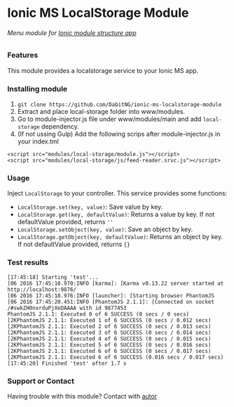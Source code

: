 # Ionic MS LocalStorage Module
###### Menu module for [Ionic module structure app](https://github.com/DabitNG/ionic-ms-starter)

### Features
This module provides a localstorage service to your Ionic MS app.

### Installing module
1. `git clone https://github.com/DabitNG/ionic-ms-localstorage-module`
2. Extract and place local-storage folder into www/modules.
2. Go to module-injector.js file under www/modules/main and add `local-storage` dependency.
3. (If not ussing Gulp) Add the following scrips after module-injector.js in your index.tml

  ```
  <script src="modules/local-storage/module.js"></script>
  <script src="modules/local-storage/js/feed-reader.srvc.js"></script>
  ```
  
### Usage
Inject `LocalStorage` to your controller. This service provides some functions:
- `LocalStorage.set(key, value)`: Save value by key.
- `LocalStorage.get(key, defaultValue)`: Returns a value by key. If not defaultValue provided, returns `''`
- `LocalStorage.setObject(key, value)`: Save an object by key.
- `LocalStorage.getObject(key, defaultValue)`: Returns an object by key. If not defaultValue provided, returns `{}`

### Test results

```
[17:45:18] Starting 'test'...
[06 2016 17:45:18.970:INFO [karma]: [Karma v0.13.22 server started at http://localhost:9876/
[06 2016 17:45:18.976:INFO [launcher]: [Starting browser PhantomJS
[06 2016 17:45:20.451:INFO [PhantomJS 2.1.1]: [Connected on socket /#swkZH0nxrduPjXeDAAAA with id 9877453
PhantomJS 2.1.1: Executed 0 of 6 SUCCESS (0 secs / 0 secs)
[2KPhantomJS 2.1.1: Executed 1 of 6 SUCCESS (0 secs / 0.012 secs)
[2KPhantomJS 2.1.1: Executed 2 of 6 SUCCESS (0 secs / 0.013 secs)
[2KPhantomJS 2.1.1: Executed 3 of 6 SUCCESS (0 secs / 0.014 secs)
[2KPhantomJS 2.1.1: Executed 4 of 6 SUCCESS (0 secs / 0.015 secs)
[2KPhantomJS 2.1.1: Executed 5 of 6 SUCCESS (0 secs / 0.016 secs)
[2KPhantomJS 2.1.1: Executed 6 of 6 SUCCESS (0 secs / 0.017 secs)
[2KPhantomJS 2.1.1: Executed 6 of 6 SUCCESS (0.016 secs / 0.017 secs)
[17:45:20] Finished 'test' after 1.7 s

```

### Support or Contact
Having trouble with this module? Contact with [autor](https://github.com/DabitNG)
